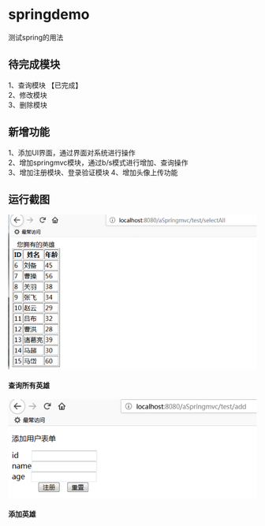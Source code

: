 # springdemo
测试spring的用法

## 待完成模块
1、查询模块 【已完成】<br>
2、修改模块<br>
3、删除模块


## 新增功能
1、添加UI界面，通过界面对系统进行操作<br>
2、增加springmvc模块，通过b/s模式进行增加、查询操作<br>
3、增加注册模块、登录验证模块
4、增加头像上传功能

## 运行截图
![Image text](https://github.com/helloexp/springdemo/blob/master/pic/%E6%9F%A5%E8%AF%A2%E6%89%80%E6%9C%89%E8%8B%B1%E9%9B%84.png)
####		查询所有英雄

![Image text](https://github.com/helloexp/springdemo/blob/master/pic/%E6%B7%BB%E5%8A%A0%E8%8B%B1%E9%9B%84.png)
####		添加英雄
